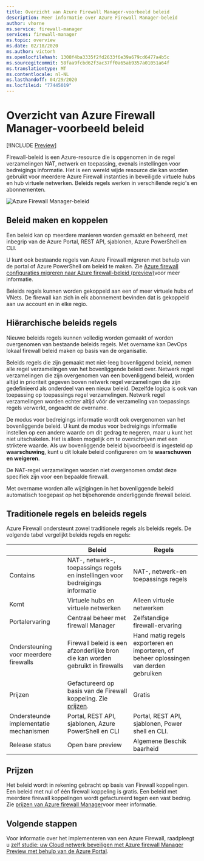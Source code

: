 ```yaml
---
title: Overzicht van Azure Firewall Manager-voorbeeld beleid
description: Meer informatie over Azure Firewall Manager-beleid
author: vhorne
ms.service: firewall-manager
services: firewall-manager
ms.topic: overview
ms.date: 02/18/2020
ms.author: victorh
ms.openlocfilehash: 1308f4ba3335f2fd2633f6e39a679cd6477a4b5c
ms.sourcegitcommit: 58faa9fcbd62f3ac37ff0a65ab9357a01051a64f
ms.translationtype: MT
ms.contentlocale: nl-NL
ms.lasthandoff: 04/29/2020
ms.locfileid: "77445019"
---
```

# <a name="azure-firewall-manager-preview-policy-overview"></a>Overzicht van Azure Firewall Manager-voorbeeld beleid

[!INCLUDE [Preview](../../includes/firewall-manager-preview-notice.md)]

Firewall-beleid is een Azure-resource die is opgenomen in de regel verzamelingen NAT, netwerk en toepassing, evenals instellingen voor bedreigings informatie. Het is een wereld wijde resource die kan worden gebruikt voor meerdere Azure Firewall instanties in beveiligde virtuele hubs en hub virtuele netwerken. Beleids regels werken in verschillende regio's en abonnementen.

![Azure Firewall Manager-beleid](media/policy-overview/policy-overview.png)

## <a name="policy-creation-and-association"></a>Beleid maken en koppelen

Een beleid kan op meerdere manieren worden gemaakt en beheerd, met inbegrip van de Azure Portal, REST API, sjablonen, Azure PowerShell en CLI.

U kunt ook bestaande regels van Azure Firewall migreren met behulp van de portal of Azure PowerShell om beleid te maken. Zie [Azure firewall configuraties migreren naar Azure firewall-beleid (preview)](migrate-to-policy.md)voor meer informatie. 

Beleids regels kunnen worden gekoppeld aan een of meer virtuele hubs of VNets. De firewall kan zich in elk abonnement bevinden dat is gekoppeld aan uw account en in elke regio.

## <a name="hierarchical-policies"></a>Hiërarchische beleids regels

Nieuwe beleids regels kunnen volledig worden gemaakt of worden overgenomen van bestaande beleids regels. Met overname kan DevOps lokaal firewall beleid maken op basis van de organisatie.

Beleids regels die zijn gemaakt met niet-leeg bovenliggend beleid, nemen alle regel verzamelingen van het bovenliggende beleid over. Netwerk regel verzamelingen die zijn overgenomen van een bovenliggend beleid, worden altijd in prioriteit gegeven boven netwerk regel verzamelingen die zijn gedefinieerd als onderdeel van een nieuw beleid. Dezelfde logica is ook van toepassing op toepassings regel verzamelingen. Netwerk regel verzamelingen worden echter altijd vóór de verzameling van toepassings regels verwerkt, ongeacht de overname.

De modus voor bedreigings informatie wordt ook overgenomen van het bovenliggende beleid. U kunt de modus voor bedreigings informatie instellen op een andere waarde om dit gedrag te negeren, maar u kunt het niet uitschakelen. Het is alleen mogelijk om te overschrijven met een striktere waarde. Als uw bovenliggende beleid bijvoorbeeld is ingesteld op **waarschuwing**, kunt u dit lokale beleid configureren om te **waarschuwen en weigeren**.

De NAT-regel verzamelingen worden niet overgenomen omdat deze specifiek zijn voor een bepaalde firewall.

Met overname worden alle wijzigingen in het bovenliggende beleid automatisch toegepast op het bijbehorende onderliggende firewall beleid.

## <a name="traditional-rules-and-policies"></a>Traditionele regels en beleids regels

Azure Firewall ondersteunt zowel traditionele regels als beleids regels. De volgende tabel vergelijkt beleids regels en regels:


|         |Beleid  |Regels  |
|---------|---------|---------|
|Contains     |NAT-, netwerk-, toepassings regels en instellingen voor bedreigings informatie|NAT-, netwerk-en toepassings regels |
|Komt     |Virtuele hubs en virtuele netwerken|Alleen virtuele netwerken|
|Portalervaring     |Centraal beheer met firewall Manager|Zelfstandige firewall-ervaring|
|Ondersteuning voor meerdere firewalls     |Firewall beleid is een afzonderlijke bron die kan worden gebruikt in firewalls|Hand matig regels exporteren en importeren, of beheer oplossingen van derden gebruiken |
|Prijzen     |Gefactureerd op basis van de Firewall koppeling. Zie [prijzen](#pricing).|Gratis|
|Ondersteunde implementatie mechanismen     |Portal, REST API, sjablonen, Azure PowerShell en CLI|Portal, REST API, sjablonen, Power shell en CLI. |
|Release status     |Open bare preview|Algemene Beschik baarheid|

## <a name="pricing"></a>Prijzen

Het beleid wordt in rekening gebracht op basis van Firewall koppelingen. Een beleid met nul of één firewall koppeling is gratis. Een beleid met meerdere firewall koppelingen wordt gefactureerd tegen een vast bedrag. Zie [prijzen van Azure firewall Manager](https://azure.microsoft.com/pricing/details/firewall-manager/)voor meer informatie.

## <a name="next-steps"></a>Volgende stappen

Voor informatie over het implementeren van een Azure Firewall, raadpleegt u [zelf studie: uw Cloud netwerk beveiligen met Azure firewall Manager Preview met behulp van de Azure Portal](secure-cloud-network.md).
